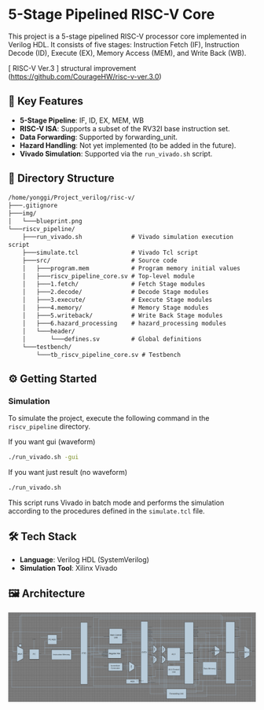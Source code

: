 # 5-Stage Pipelined RISC-V Core

This project is a 5-stage pipelined RISC-V processor core implemented in Verilog HDL. It consists of five stages: Instruction Fetch (IF), Instruction Decode (ID), Execute (EX), Memory Access (MEM), and Write Back (WB).

[ RISC-V Ver.3 ] structural improvement
(https://github.com/CourageHW/risc-v-ver.3.0)
## 🚀 Key Features

-   **5-Stage Pipeline**: IF, ID, EX, MEM, WB
-   **RISC-V ISA**: Supports a subset of the RV32I base instruction set.
-   **Data Forwarding**: Supported by forwarding_unit.
-   **Hazard Handling**: Not yet implemented (to be added in the future).
-   **Vivado Simulation**: Supported via the `run_vivado.sh` script.

## 📂 Directory Structure

```
/home/yonggi/Project_verilog/risc-v/
├───.gitignore
├───img/
│   └───blueprint.png
└───riscv_pipeline/
    ├───run_vivado.sh              # Vivado simulation execution script
    ├───simulate.tcl               # Vivado Tcl script
    ├───src/                       # Source code
    │   ├───program.mem            # Program memory initial values
    │   ├───riscv_pipeline_core.sv # Top-level module
    │   ├───1.fetch/               # Fetch Stage modules
    │   ├───2.decode/              # Decode Stage modules
    │   ├───3.execute/             # Execute Stage modules
    │   ├───4.memory/              # Memory Stage modules
    │   ├───5.writeback/           # Write Back Stage modules
    │   ├───6.hazard_processing    # hazard_processing modules
    │   └───header/
    │       └───defines.sv         # Global definitions
    └───testbench/
        └───tb_riscv_pipeline_core.sv # Testbench
```

## ⚙️ Getting Started

### Simulation

To simulate the project, execute the following command in the `riscv_pipeline` directory.

If you want gui (waveform)
```bash
./run_vivado.sh -gui
```

If you want just result (no waveform)
```bash
./run_vivado.sh
```

This script runs Vivado in batch mode and performs the simulation according to the procedures defined in the `simulate.tcl` file.

## 🛠️ Tech Stack

-   **Language**: Verilog HDL (SystemVerilog)
-   **Simulation Tool**: Xilinx Vivado

## 🖼️ Architecture
![Blueprint](img/blueprint.png)
